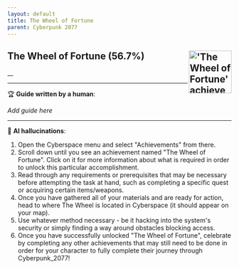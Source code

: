 ```yaml
---
layout: default
title: The Wheel of Fortune
parent: Cyberpunk 2077
---
```


## The Wheel of Fortune (56.7%) <img align="right" src="https://cdn.cloudflare.steamstatic.com/steamcommunity/public/images/apps/1091500/61c7ccea74b66ef3f5d51c078d900d930346e74a.jpg" alt="'The Wheel of Fortune' achievement icon" width="96" height="96">

__

---

:trophy: **Guide written by a human**:

_Add guide here_

---

:robot: **AI hallucinations**:

1) Open the Cyberspace menu and select "Achievements" from there. 
2) Scroll down until you see an achievement named "The Wheel of Fortune". Click on it for more information about what is required in order to unlock this particular accomplishment.  
3) Read through any requirements or prerequisites that may be necessary before attempting the task at hand, such as completing a specific quest or acquiring certain items/weapons. 
4) Once you have gathered all of your materials and are ready for action, head to where The Wheel is located in Cyberspace (it should appear on your map).  
5) Use whatever method necessary - be it hacking into the system's security or simply finding a way around obstacles blocking access. 
6) Once you have successfully unlocked "The Wheel of Fortune", celebrate by completing any other achievements that may still need to be done in order for your character to fully complete their journey through Cyberpunk_2077!
